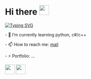 <h1 align="left">Hi there
<img src="https://github.com/blackcater/blackcater/raw/main/images/Hi.gif" height="32"/></h1>

[![Typing SVG](https://readme-typing-svg.demolab.com/?lines=ICT+student+from+Moscow;Junior+developer)](https://git.io/typing-svg)

<p>- 🌱 I’m currently learning python, c#/c++</p>
<p>- 📫 How to reach me: <a href="mailto:bernikolay09@gmail.com">mail</a></p>
<p>- ⚡ Portfolio: ...</p>

<img height="32" width="32" src="https://cdn.simpleicons.org/arduino/white"/>    <img height="32" width="32" src="https://cdn.simpleicons.org/pycharm/white"/>

